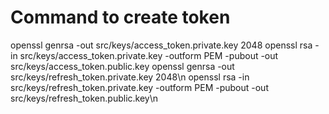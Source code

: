 # Command to create token

openssl genrsa -out src/keys/access_token.private.key 2048
openssl rsa -in src/keys/access_token.private.key -outform PEM -pubout -out src/keys/access_token.public.key
openssl genrsa -out src/keys/refresh_token.private.key 2048\n
openssl rsa -in src/keys/refresh_token.private.key -outform PEM -pubout -out src/keys/refresh_token.public.key\n